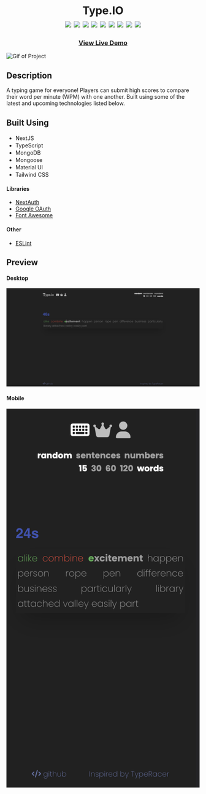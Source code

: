 <div align=center>
	<h1>Type.IO
	<br>
		<img src="https://img.shields.io/static/v1?label=&message=NextJS&color=000000&style=for-the-badge&logo=next.js&logoColor=white&logoWidth=&labelColor=&link=">
		<img src="https://img.shields.io/static/v1?label=&message=TypeScript&color=3178C6&style=for-the-badge&logo=typescript&logoColor=white&logoWidth=&labelColor=&link=">
		<img src="https://img.shields.io/static/v1?label=&message=MongoDB&color=47A248&style=for-the-badge&logo=mongodb&logoColor=white&logoWidth=&labelColor=&link=">
		<img src="https://img.shields.io/static/v1?label=&message=Mongoose&color=880000&style=for-the-badge&logo=mongoose&logoColor=white&logoWidth=&labelColor=&link=">
		<img src="https://img.shields.io/static/v1?label=&message=material UI&color=007FFF&style=for-the-badge&logo=mui&logoColor=white&logoWidth=&labelColor=&link=">
		<img src="https://img.shields.io/static/v1?label=&message=OAuth 2.0&color=4285F4&style=for-the-badge&logo=google&logoColor=white&logoWidth=&labelColor=&link=">
		<img src="https://img.shields.io/static/v1?label=&message=Fontawesome&color=528DD7&style=for-the-badge&logo=fontawesome&logoColor=white&logoWidth=&labelColor=&link=">
		<img src="https://img.shields.io/static/v1?label=&message=TailwindCSS&color=06B6D4&style=for-the-badge&logo=tailwindcss&logoColor=white&logoWidth=&labelColor=&link=">
		<img src="https://img.shields.io/static/v1?label=&message=ESLint&color=4B32C3&style=for-the-badge&logo=eslint&logoColor=white&logoWidth=&labelColor=&link=">
		<br>
	</h1>
	<h3><b><a href="https://type-io-ashen.vercel.app/">View Live Demo</a></b></h3>
</div>

![Gif of Project](./readme-assets/typeio.gif)

## Description

A typing game for everyone! Players can submit high scores to compare their word per minute (WPM) with one another. Built using some of the latest and upcoming technologies listed below.

## Built Using

- NextJS <img height="16" width="16" src="https://cdn.simpleicons.org/react" />
- TypeScript <img height="16" width="16" src="https://cdn.simpleicons.org/typescript" />
- MongoDB <img height="16" width="16" src="https://cdn.simpleicons.org/mongodb" />
- Mongoose <img height="16" width="16" src="https://cdn.simpleicons.org/mongoose" />
- Material UI <img height="16" width="16" src="https://cdn.simpleicons.org/mui" />
- Tailwind CSS <img height="16" width="16" src="https://cdn.simpleicons.org/tailwindcss" />

#### Libraries

- [NextAuth](https://next-auth.js.org/)
- [Google OAuth](https://developers.google.com/identity/protocols/oauth2)
- [Font Awesome](https://fontawesome.com/v5/docs/web/use-with/react)

#### Other

- [ESLint](https://eslint.org/)

## Preview

#### Desktop

![Desktop](./readme-assets/typeIO.png)

#### Mobile

![Desktop](./readme-assets/typeIO-mobile.png)
